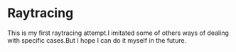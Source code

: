 Raytracing
==========
  This is my first raytracing attempt.I imitated some of others ways of dealing with specific cases.But I hope I can do it myself in the future.
